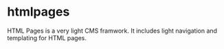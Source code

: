 # htmlpages
HTML Pages is a very light CMS framwork. It includes light navigation and templating for HTML pages.
